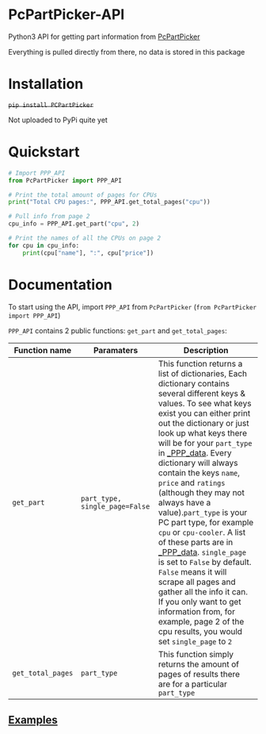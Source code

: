 # PcPartPicker-API

Python3 API for getting part information from [PcPartPicker](https://uk.pcpartpicker.com)

Everything is pulled directly from there, no data is stored in this package

# Installation

~~`pip install PCPartPicker`~~

Not uploaded to PyPi quite yet

# Quickstart

```python
# Import PPP_API
from PcPartPicker import PPP_API

# Print the total amount of pages for CPUs
print("Total CPU pages:", PPP_API.get_total_pages("cpu"))

# Pull info from page 2
cpu_info = PPP_API.get_part("cpu", 2)

# Print the names of all the CPUs on page 2
for cpu in cpu_info:
    print(cpu["name"], ":", cpu["price"])
```

# Documentation

To start using the API, import `PPP_API` from `PcPartPicker` (`from PcPartPicker import PPP_API`)

`PPP_API` contains 2 public functions: `get_part` and `get_total_pages`:

Function name | Paramaters | Description
-|-|-
`get_part` | `part_type, single_page=False` |This function returns a list of dictionaries, Each dictionary contains several different keys & values. To see what keys exist you can either print out the dictionary or just look up what keys there will be for your `part_type` in [_PPP_data](https://github.com/thatguywiththatname/PcPartPicker-API/blob/master/PcPartPicker/_PPP_data.py). Every dictionary will always contain the keys `name`, `price` and `ratings` (although they may not always have a value).`part_type` is your PC part type, for example `cpu` or `cpu-cooler`. A list of these parts are in [_PPP_data](https://github.com/thatguywiththatname/PcPartPicker-API/blob/master/PcPartPicker/_PPP_data.py). `single_page` is set to `False` by default. `False` means it will scrape all pages and gather all the info it can. If you only want to get information from, for example, page 2 of the cpu results, you would set `single_page` to `2`
`get_total_pages` | `part_type` | This function simply returns the amount of pages of results there are for a particular `part_type`

## [Examples](https://github.com/thatguywiththatname/PcPartPicker-API/tree/master/examples) 
